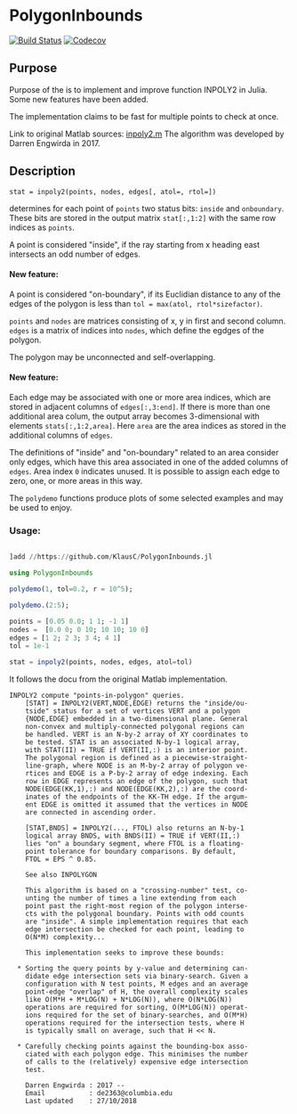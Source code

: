 # PolygonInbounds

[![Build Status](https://travis-ci.com/KlausC/PolygonInbounds.jl.svg?branch=master)](https://travis-ci.com/KlausC/PolygonInbounds.jl)
[![Codecov](https://codecov.io/gh/KlausC/PolygonInbounds.jl/branch/master/graph/badge.svg)](https://codecov.io/gh/KlausC/PolygonInbounds.jl)

## Purpose

Purpose of the is to implement and improve function INPOLY2 in Julia. Some new
features have been added.

The implementation claims to be fast for multiple points to check at once.

Link to original Matlab sources: [inpoly2.m](https://github.com/dengwirda/inpoly)
The algorithm was developed by Darren Engwirda in 2017.

## Description

```
stat = inpoly2(points, nodes, edges[, atol=, rtol=])
```

determines for each point of `points`
two status bits: `inside` and `onboundary`. These bits are stored in the output
matrix `stat[:,1:2]` with the same row indices as `points`.

A point is considered "inside", if the ray starting from x heading east intersects an
odd number of edges.

#### New feature:
A point is considered "on-boundary", if its Euclidian distance to any of the edges
of the polygon is less than `tol = max(atol, rtol*sizefactor)`.

`points` and `nodes` are matrices consisting of x, y in first and second column.
`edges` is a matrix of indices into `nodes`, which define the egdges of the polygon.

The polygon may be unconnected and self-overlapping.

#### New feature:
Each edge may be associated with one or more area indices, which are stored in adjacent
columns of `edges[:,3:end]`. If there is more than one additional area colum,
the output array becomes 3-dimensional with elements `stats[:,1:2,area]`. Here `area`
are the area indices as stored in the additional columns of `edges`.

The definitions of "inside" and "on-boundary" related to an area consider only edges,
which have this area associated in one of the added columns of `edges`.
Area index `0` indicates unused. It is possible to assign each edge to zero, one, or
more areas in this way.

The `polydemo` functions produce plots of some selected examples and may be used
to enjoy.

### Usage:

```julia

]add //https://github.com/KlausC/PolygonInbounds.jl

using PolygonInbounds

polydemo(1, tol=0.2, r = 10^5);

polydemo.(2:5);

points = [0.05 0.0; 1 1; -1 1]
nodes =  [0.0 0; 0 10; 10 10; 10 0]
edges = [1 2; 2 3; 3 4; 4 1]
tol = 1e-1

stat = inpoly2(points, nodes, edges, atol=tol)

```

It follows the docu from the original Matlab implementation.

```
INPOLY2 compute "points-in-polygon" queries.
    [STAT] = INPOLY2(VERT,NODE,EDGE) returns the "inside/ou-
    tside" status for a set of vertices VERT and a polygon
    {NODE,EDGE} embedded in a two-dimensional plane. General
    non-convex and multiply-connected polygonal regions can
    be handled. VERT is an N-by-2 array of XY coordinates to
    be tested. STAT is an associated N-by-1 logical array,
    with STAT(II) = TRUE if VERT(II,:) is an interior point.
    The polygonal region is defined as a piecewise-straight-
    line-graph, where NODE is an M-by-2 array of polygon ve-
    rtices and EDGE is a P-by-2 array of edge indexing. Each
    row in EDGE represents an edge of the polygon, such that
    NODE(EDGE(KK,1),:) and NODE(EDGE(KK,2),:) are the coord-
    inates of the endpoints of the KK-TH edge. If the argum-
    ent EDGE is omitted it assumed that the vertices in NODE
    are connected in ascending order.
 
    [STAT,BNDS] = INPOLY2(..., FTOL) also returns an N-by-1
    logical array BNDS, with BNDS(II) = TRUE if VERT(II,:)
    lies "on" a boundary segment, where FTOL is a floating-
    point tolerance for boundary comparisons. By default,
    FTOL = EPS ^ 0.85.
 
    See also INPOLYGON

    This algorithm is based on a "crossing-number" test, co-
    unting the number of times a line extending from each
    point past the right-most region of the polygon interse-
    cts with the polygonal boundary. Points with odd counts
    are "inside". A simple implementation requires that each
    edge intersection be checked for each point, leading to
    O(N*M) complexity...

    This implementation seeks to improve these bounds:

  * Sorting the query points by y-value and determining can-
    didate edge intersection sets via binary-search. Given a
    configuration with N test points, M edges and an average
    point-edge "overlap" of H, the overall complexity scales
    like O(M*H + M*LOG(N) + N*LOG(N)), where O(N*LOG(N))
    operations are required for sorting, O(M*LOG(N)) operat-
    ions required for the set of binary-searches, and O(M*H)
    operations required for the intersection tests, where H
    is typically small on average, such that H << N.
 
  * Carefully checking points against the bounding-box asso-
    ciated with each polygon edge. This minimises the number
    of calls to the (relatively) expensive edge intersection
    test.

    Darren Engwirda : 2017 --
    Email           : de2363@columbia.edu
    Last updated    : 27/10/2018
```
